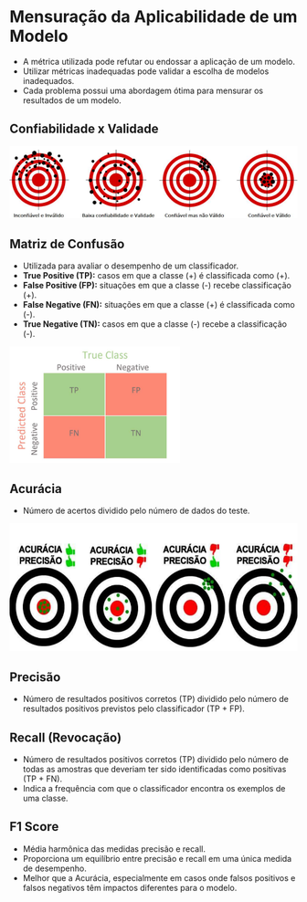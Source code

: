 # Mensuração da Aplicabilidade de um Modelo

- A métrica utilizada pode refutar ou endossar a aplicação de um modelo.
- Utilizar métricas inadequadas pode validar a escolha de modelos inadequados.
- Cada problema possui uma abordagem ótima para mensurar os resultados de um modelo.

## Confiabilidade x Validade

![Confiabilidade x Validade](./imagens/confiabilidade-validade.png)

## Matriz de Confusão

- Utilizada para avaliar o desempenho de um classificador.
- **True Positive (TP):** casos em que a classe (+) é classificada como (+).
- **False Positive (FP):** situações em que a classe (-) recebe classificação (+).
- **False Negative (FN):** situações em que a classe (+) é classificada como (-).
- **True Negative (TN):** casos em que a classe (-) recebe a classificação (-).

![Matriz de Confusão](./imagens/matriz-confusao.png)

## Acurácia

- Número de acertos dividido pelo número de dados do teste.

![Acurácia](./imagens/acuracia-precisao.png)

## Precisão

- Número de resultados positivos corretos (TP) dividido pelo número de resultados positivos previstos pelo classificador (TP + FP).

## Recall (Revocação)

- Número de resultados positivos corretos (TP) dividido pelo número de todas as amostras que deveriam ter sido identificadas como positivas (TP + FN).
- Indica a frequência com que o classificador encontra os exemplos de uma classe.

## F1 Score

- Média harmônica das medidas precisão e recall.
- Proporciona um equilíbrio entre precisão e recall em uma única medida de desempenho.
- Melhor que a Acurácia, especialmente em casos onde falsos positivos e falsos negativos têm impactos diferentes para o modelo.
